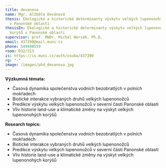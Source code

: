 ```yaml
---
title: devanova
name: Mgr. Alžběta Devánová
thesis: Ekologické a historické determinanty výskytu velkých lupenonohých korýšů
  v Panonské oblasti
thesisEn: Ekologické a historické determinanty výskytu velkých lupenonohých
  korýšů v Panonské oblasti
supervisor: prof. RNDr. Michal Horsák, Ph.D.
email: 437390@mail.muni.cz
phone: 549498559
room: D32/313
is: https://is.muni.cz/auth/osoba/437390
rg: "-"
image: /images/phd_devanova.jpg
---
```

<div class="cz">

**Výzkumná témata:**

* Časová dynamika společenstva vodních bezobratlých v polních mokřadech
* Biotické interakce vybraných druhů velkých lupenonožců
* Predikce výskytu velkých lupenonožců v severní části Panonské oblasti
* Vliv historie land-use a klimatické změny na výskyt velkých lupenonohých korýšů

</div>

<div class="en">

**Research topics:**

* Časová dynamika společenstva vodních bezobratlých v polních mokřadech
* Biotické interakce vybraných druhů velkých lupenonožců
* Predikce výskytu velkých lupenonožců v severní části Panonské oblasti
* Vliv historie land-use a klimatické změny na výskyt velkých lupenonohých korýšů

</div>

